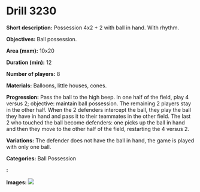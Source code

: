 # Drill 3230

**Short description:**
Possession 4x2 + 2 with ball in hand. With rhythm.

**Objectives:**
Ball possession.

**Area (mxm):**
10x20

**Duration (min):**
12

**Number of players:**
8

**Materials:**
Balloons, little houses, cones.

**Progression:**
Pass the ball to the high beep. In one half of the field, play 4 versus 2; objective: maintain ball possession. The remaining 2 players stay in the other half. When the 2 defenders intercept the ball, they play the ball they have in hand and pass it to their teammates in the other field. The last 2 who touched the ball become defenders: one picks up the ball in hand and then they move to the other half of the field, restarting the 4 versus 2.

**Variations:**
The defender does not have the ball in hand, the game is played with only one ball.

**Categories:**
Ball Possession

**:**


**Images:**
![](https://www.coachingfutsal.com/\images\8708d23d-3b94-4831-87d2-dd1bf7da63f4_28.jpg)

